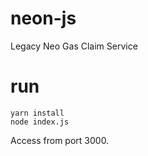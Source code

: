 # neon-js
Legacy Neo Gas Claim Service

# run

```
yarn install
node index.js
```

Access from port 3000.

